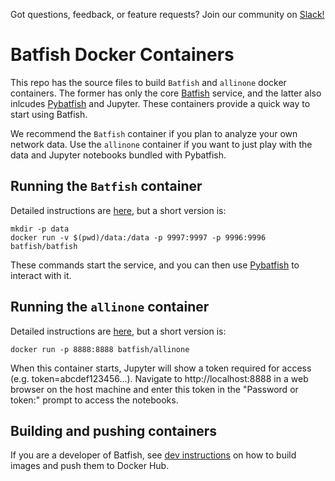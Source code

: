 Got questions, feedback, or feature requests? Join our community on [Slack!](https://join.slack.com/t/batfish-org/shared_invite/enQtMzA0Nzg2OTAzNzQ1LTUxOTJlY2YyNTVlNGQ3MTJkOTIwZTU2YjY3YzRjZWFiYzE4ODE5ODZiNjA4NGI5NTJhZmU2ZTllOTMwZDhjMzA)

# Batfish Docker Containers

This repo has the source files to build `Batfish` and `allinone` docker containers. The former has only the core [Batfish](https://github.com/batfish/batfish) service, and the latter also inlcudes [Pybatfish](https://github.com/batfish/pybatfish) and Jupyter. These containers provide a quick way to start using Batfish.

We recommend the `Batfish` container if you plan to analyze your own network data. Use the `allinone` container if you want to just play with the data and Jupyter notebooks bundled with Pybatfish. 

## Running the `Batfish` container

Detailed instructions are [here](batfish.md), but a short version is:
```
mkdir -p data
docker run -v $(pwd)/data:/data -p 9997:9997 -p 9996:9996 batfish/batfish
```
These commands start the service, and you can then use [Pybatfish](https://github.com/batfish/pybatfish) to interact with it.

## Running the `allinone` container

Detailed instructions are [here](allinone.md), but a short version is:
```
docker run -p 8888:8888 batfish/allinone
```
When this container starts, Jupyter will show a token required for access (e.g. token=abcdef123456...). Navigate to http://localhost:8888 in a web browser on the host machine and enter this token in the "Password or token:" prompt to access the notebooks.

## Building and pushing containers

If you are a developer of Batfish, see [dev instructions](README.dev.md) on how to build images and push them to Docker Hub.
